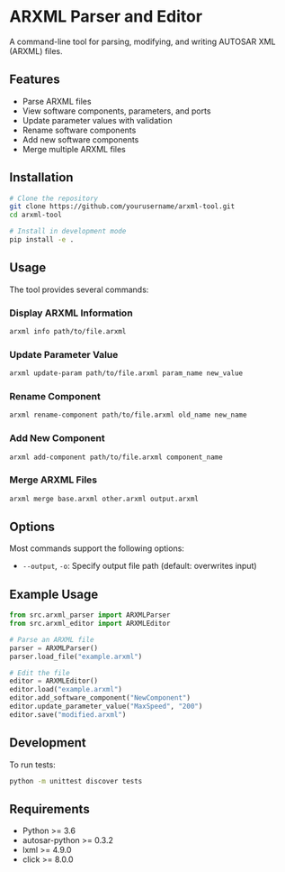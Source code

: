 # ARXML Parser and Editor
A command-line tool for parsing, modifying, and writing AUTOSAR XML (ARXML) files.

## Features
- Parse ARXML files
- View software components, parameters, and ports
- Update parameter values with validation
- Rename software components
- Add new software components
- Merge multiple ARXML files

## Installation

```bash
# Clone the repository
git clone https://github.com/yourusername/arxml-tool.git
cd arxml-tool

# Install in development mode
pip install -e .
```

## Usage

The tool provides several commands:

### Display ARXML Information
```bash
arxml info path/to/file.arxml
```

### Update Parameter Value
```bash
arxml update-param path/to/file.arxml param_name new_value
```

### Rename Component
```bash
arxml rename-component path/to/file.arxml old_name new_name
```

### Add New Component
```bash
arxml add-component path/to/file.arxml component_name
```

### Merge ARXML Files
```bash
arxml merge base.arxml other.arxml output.arxml
```

## Options

Most commands support the following options:
- `--output`, `-o`: Specify output file path (default: overwrites input)

## Example Usage

```python
from src.arxml_parser import ARXMLParser
from src.arxml_editor import ARXMLEditor

# Parse an ARXML file
parser = ARXMLParser()
parser.load_file("example.arxml")

# Edit the file
editor = ARXMLEditor()
editor.load("example.arxml")
editor.add_software_component("NewComponent")
editor.update_parameter_value("MaxSpeed", "200")
editor.save("modified.arxml")
```

## Development

To run tests:
```bash
python -m unittest discover tests
```

## Requirements
- Python >= 3.6
- autosar-python >= 0.3.2
- lxml >= 4.9.0
- click >= 8.0.0
